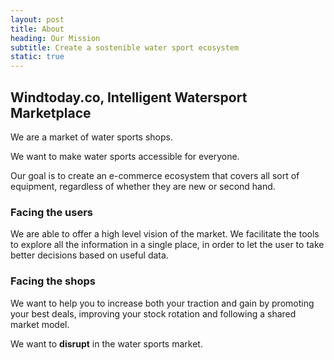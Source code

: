 ```yaml
---
layout: post
title: About
heading: Our Mission
subtitle: Create a sostenible water sport ecosystem
static: true
---
```


## Windtoday.co, Intelligent Watersport Marketplace

We are a market of water sports shops.

We want to make water sports accessible for everyone.

Our goal is to create an e-commerce ecosystem that covers all sort of equipment, regardless of whether they are new or second hand.

### Facing the users

We are able to offer a high level vision of the market. We facilitate the tools to explore all the information in a single place, in order to let the user to take better decisions based on useful data.

### Facing the shops

We want to help you to increase both your traction and gain by promoting your best deals, improving your stock rotation and following a shared market model.

We want to **disrupt** in the water sports market.
